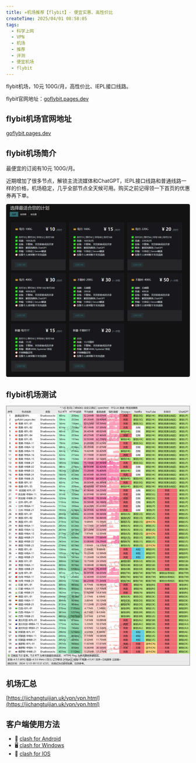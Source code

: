 ```yaml
---
title: ✈️机场推荐【flybit】- 便宜实惠、高性价比
createTime: 2025/04/01 08:58:05
tags:
  - 科学上网
  - VPN
  - 机场
  - 推荐
  - 评测
  - 便宜机场
  - flybit
---
```


flybit机场，10元 100G/月，高性价比、IEPL接口线路。

flybit官网地址：[goflybit.pages.dev](https://goflybit.pages.dev/#/register?code=o7YHNoqs)

<!-- more -->

## flybit机场官网地址

[goflybit.pages.dev](https://goflybit.pages.dev/#/register?code=o7YHNoqs)

## flybit机场简介

最便宜的订阅有10元 100G/月。

近期增加了很多节点，解锁主流流媒体和ChatGPT，IEPL接口线路和普通线路一样的价格，机场稳定，几乎全部节点全天候可用。购买之前记得领一下首页的优惠券再下单。

![flybit机场价格](images/机场推荐flybit/image.png)

## flybit机场测试

![flybit机场测试](images/机场推荐flybit/image-1.png)

## 机场汇总

[https://jichangtuijian.uk/vpn/vpn.html](https://jichangtuijian.uk/vpn/vpn.html)

## 客户端使用方法

- 📱 [clash for Android](https://jichangtuijian.uk/article/clashforAndroid.html)
- 🖥 [clash for Windows](https://jichangtuijian.uk/article/clash.html)
- 🍎 [clash for IOS](https://jichangtuijian.uk/article/Shadowrocket.html)
